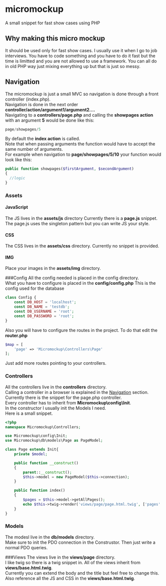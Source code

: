 # micromockup

A small snippet for fast show cases using PHP

## Why making this micro mockup

It should be used only for fast show cases. I usually use it when I go to job interviews. You have to code something 
and you have to do it fast but the time is limitted and you are not allowed to use a framework.
You can all do in old PHP way just mixing everything up but that is just so messy.

## Navigation
The micromockup is just a small MVC so navigation is done through a front controller (index.php). <br/>
Navigation is done in the next order <b>controller/action/argument1/argument2....</b></br>
Navigating to a <b>controllers/page.php</b> and calling the <b>showpages action</b> with an argument <b>5</b> 
would be done like this:<br/>
```js
page/showpages/5
```
By default the <b>index action</b> is called.</br>
Note that when passing arguments the function would have to accept the same number of arguments.</br>
For example when navigation to <b>page/showpages/5/10</b> your function would look like this:<br/>
```php
public function showpages($firstArgument, $secondArgument)
{
  //logic
}
```

### Assets
#### JavaScript
The JS lives in the <b>assets/js</b> directory
Currently there is a <b>page.js</b> snippet. The page.js uses the singleton pattern but you can write JS your style.
#### CSS
The CSS lives in the <b>assets/css</b> directory.
Currently no snippet is provided.
#### IMG
Place your images in the <b>assets/img</b> directory.

###Config
All the config needed is placed in the config directory.<br/>
What you have to configure is placed in the <b>config/config.php</b>
This is the config used for the database
```php
class Config {
    const DB_HOST = 'localhost';
    const DB_NAME = 'testdb';
    const DB_USERNAME = 'root';
    const DB_PASSWORD = 'root';
}
```
Also you will have to configure the routes in the project.
To do that edit the <b>router.php</b>
```php
$map = [
    'page' => 'Micromockup\Controllers\Page'
];
```
Just add more routes pointing to your controllers.

### Controllers
All the controllers live in the <b>controllers</b> directory.<br/>
Calling a controller in a browser is explained in the [Navigation](#navigation) section. </br>
Currently there is the snippet for the page.php controller.<br/>
Every controller has to inherit from <b>Micromockup\config\Init</b>.<br/>
In the constructor I usually init the Models I need.<br/>
Here is a small snippet.
```php
<?php
namespace Micromockup\Controllers;

use Micromockup\config\Init;
use Micromockup\db\models\Page as PageModel;

class Page extends Init{
    private $model;

    public function __construct()
    {
        parent::__construct();
        $this->model = new PageModel($this->connection);
    }

    public function index()
    {
        $pages = $this->model->getAllPages();
        echo $this->twig->render('views/page/page.html.twig', ['pages' => $pages]);
    }
}
```
### Models
The modesl live in the <b>db/models</b> directory.<br/>
Make sure to init the PDO connection in the Construstor.
Then just write a normal PDO queries.

###Views
The views live in the <b>views/page</b> directory. <br/>
I like twig so there is a twig snippet in. All of the views inherit from <b>views/base.html.twig</b>.<br/>
Currently you can extend the body and the title but feel free to change this. <br/>
Also reference all the JS and CSS in the <b>views/base.html.twig</b>.




